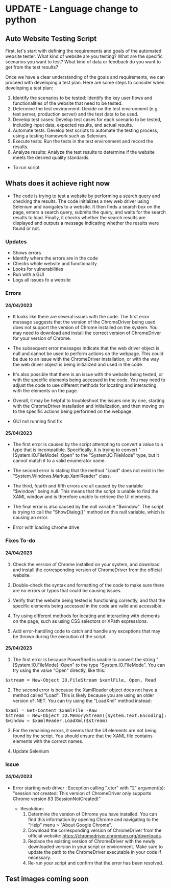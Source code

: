 # UPDATE - Language change to python 

## Auto Website Testing Script

First, let's start with defining the requirements and goals of the automated website tester. What kind of website are you testing? What are the specific scenarios you want to test? What kind of data or feedback do you want to get from the test results?

Once we have a clear understanding of the goals and requirements, we can proceed with developing a test plan. Here are some steps to consider when developing a test plan:

1. Identify the scenarios to be tested: Identify the key user flows and functionalities of the website that need to be tested.
2. Determine the test environment: Decide on the test environment (e.g. test server, production server) and the test data to be used.
3. Develop test cases: Develop test cases for each scenario to be tested, including input data, expected results, and actual results.
4. Automate tests: Develop test scripts to automate the testing process, using a testing framework such as Selenium.
5. Execute tests: Run the tests in the test environment and record the results.
6. Analyze results: Analyze the test results to determine if the website meets the desired quality standards.

- To run script 

## Whats does it achieve right now 

- The code is trying to test a website by performing a search query and checking the results. The code initializes a new web driver using Selenium and navigates to a website. It then finds a search box on the page, enters a search query, submits the query, and waits for the search results to load. Finally, it checks whether the search results are displayed and outputs a message indicating whether the results were found or not.

### Updates

- Shows errors
- Identify where the errors are in the code 
- Checks whole website and functionality 
- Looks for vulnerabilities 
- Run with a GUI
- Logs all issues fo a website

### Errors

#### 24/04/2023 ####

- It looks like there are several issues with the code. The first error message suggests that the version of the ChromeDriver being used does not support the version of Chrome installed on the system. You may need to download and install the correct version of ChromeDriver for your version of Chrome.

- The subsequent error messages indicate that the web driver object is null and cannot be used to perform actions on the webpage. This could be due to an issue with the ChromeDriver installation, or with the way the web driver object is being initialized and used in the code.

- It's also possible that there is an issue with the website being tested, or with the specific elements being accessed in the code. You may need to adjust the code to use different methods for locating and interacting with the elements on the page.

- Overall, it may be helpful to troubleshoot the issues one by one, starting with the ChromeDriver installation and initialization, and then moving on to the specific actions being performed on the webpage.

- GUI not running find fix

#### 25/04/2023 ####

- The first error is caused by the script attempting to convert a value to a type that is incompatible. Specifically, it is trying to convert "[System.IO.FileMode]::Open" to the "System.IO.FileMode" type, but it cannot match it to a valid enumerator name.

- The second error is stating that the method "Load" does not exist in the "System.Windows.Markup.XamlReader" class.

- The third, fourth and fifth errors are all caused by the variable "$window" being null. This means that the script is unable to find the XAML window and is therefore unable to retrieve the UI elements.

- The final error is also caused by the null variable "$window". The script is trying to call the "ShowDialog()" method on this null variable, which is causing an error.

- Error with loading chrome drive

### Fixes To-do

#### 24/04/2023 ####

1. Check the version of Chrome installed on your system, and download and install the corresponding version of ChromeDriver from the official website.

2. Double-check the syntax and formatting of the code to make sure there are no errors or typos that could be causing issues.

3. Verify that the website being tested is functioning correctly, and that the specific elements being accessed in the code are valid and accessible.

4. Try using different methods for locating and interacting with elements on the page, such as using CSS selectors or XPath expressions.

5. Add error-handling code to catch and handle any exceptions that may be thrown during the execution of the script.

#### 25/04/2023 ####

1. The first error is because PowerShell is unable to convert the string "[System.IO.FileMode]::Open" to the type "System.IO.FileMode". You can try using the value "Open" directly, like this:

<pre>
$stream = New-Object IO.FileStream $xamlFile, Open, Read
</pre>

2. The second error is because the XamlReader object does not have a method called "Load". This is likely because you are using an older version of .NET. You can try using the "LoadXml" method instead:

<pre>
$xaml = Get-Content $xamlFile -Raw
$stream = New-Object IO.MemoryStream([System.Text.Encoding]::UTF8.GetBytes($xaml))
$window = $xamlReader.LoadXml($stream)
</pre>

3. For the remaining errors, it seems that the UI elements are not being found by the script. You should ensure that the XAML file contains elements with the correct names.

4. Update Selenium

### Issue

#### 24/04/2023 ####

- Error starting web driver : Exception calling ".ctor" with "2" argument(s): "session not created: This version of ChromeDriver only supports Chrome version 83 (SessionNotCreated)"

    - Resolution:
        1. Determine the version of Chrome you have installed. You can find this information by opening Chrome and navigating to the "Help" menu > "About Google Chrome".
        2. Download the corresponding version of ChromeDriver from the official website: https://chromedriver.chromium.org/downloads.
        3. Replace the existing version of ChromeDriver with the newly downloaded version in your script or environment. Make sure to update the path to the ChromeDriver executable in your code if necessary.
        4. Re-run your script and confirm that the error has been resolved.

## Test images coming soon